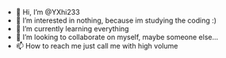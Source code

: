 - 👋 Hi, I’m @YXhi233
- 👀 I’m interested in nothing, because im studying the coding :)
- 🌱 I’m currently learning everything
- 💞️ I’m looking to collaborate on myself, maybe someone else...
- 📫 How to reach me just call me with high volume

<!---
YXhi233/YXhi233 is a ✨ special ✨ repository because its `README.md` (this file) appears on your GitHub profile.
You can click the Preview link to take a look at your changes.
--->
